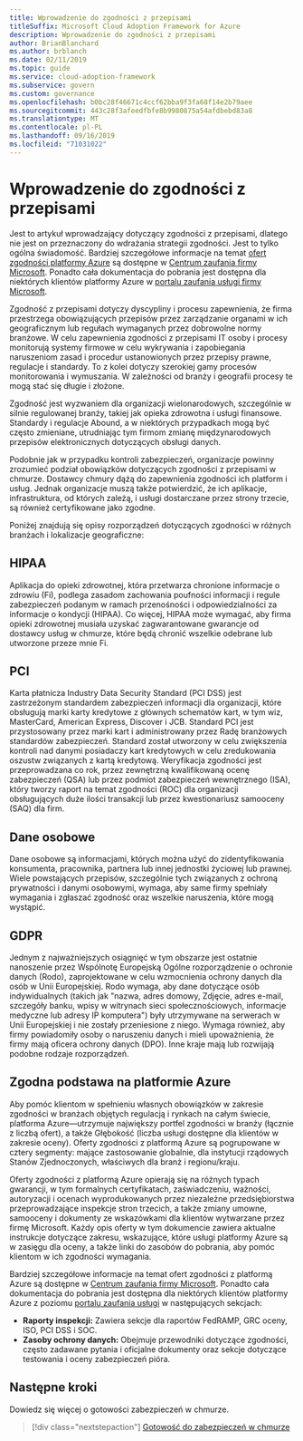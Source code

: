```yaml
---
title: Wprowadzenie do zgodności z przepisami
titleSuffix: Microsoft Cloud Adoption Framework for Azure
description: Wprowadzenie do zgodności z przepisami
author: BrianBlanchard
ms.author: brblanch
ms.date: 02/11/2019
ms.topic: guide
ms.service: cloud-adoption-framework
ms.subservice: govern
ms.custom: governance
ms.openlocfilehash: b0bc28f46671c4ccf62bba9f3fa68f14e2b79aee
ms.sourcegitcommit: 443c28f3afeedfbfe8b9980875a54afdbebd83a8
ms.translationtype: MT
ms.contentlocale: pl-PL
ms.lasthandoff: 09/16/2019
ms.locfileid: "71031022"
---
```

# <a name="introduction-to-regulatory-compliance"></a>Wprowadzenie do zgodności z przepisami

Jest to artykuł wprowadzający dotyczący zgodności z przepisami, dlatego nie jest on przeznaczony do wdrażania strategii zgodności. Jest to tylko ogólna świadomość. Bardziej szczegółowe informacje na temat [ofert zgodności platformy Azure](https://aka.ms/allcompliance) są dostępne w [Centrum zaufania firmy Microsoft](https://www.microsoft.com/trustcenter/default.aspx). Ponadto cała dokumentacja do pobrania jest dostępna dla niektórych klientów platformy Azure w [portalu zaufania usługi firmy Microsoft](https://servicetrust.microsoft.com).

Zgodność z przepisami dotyczy dyscypliny i procesu zapewnienia, że firma przestrzega obowiązujących przepisów przez zarządzanie organami w ich geograficznym lub regułach wymaganych przez dobrowolne normy branżowe. W celu zapewnienia zgodności z przepisami IT osoby i procesy monitorują systemy firmowe w celu wykrywania i zapobiegania naruszeniom zasad i procedur ustanowionych przez przepisy prawne, regulacje i standardy. To z kolei dotyczy szerokiej gamy procesów monitorowania i wymuszania. W zależności od branży i geografii procesy te mogą stać się długie i złożone.

Zgodność jest wyzwaniem dla organizacji wielonarodowych, szczególnie w silnie regulowanej branży, takiej jak opieka zdrowotna i usługi finansowe. Standardy i regulacje Abound, a w niektórych przypadkach mogą być często zmieniane, utrudniając tym firmom zmianę międzynarodowych przepisów elektronicznych dotyczących obsługi danych.

Podobnie jak w przypadku kontroli zabezpieczeń, organizacje powinny zrozumieć podział obowiązków dotyczących zgodności z przepisami w chmurze. Dostawcy chmury dążą do zapewnienia zgodności ich platform i usług. Jednak organizacje muszą także potwierdzić, że ich aplikacje, infrastruktura, od których zależą, i usługi dostarczane przez strony trzecie, są również certyfikowane jako zgodne.

Poniżej znajdują się opisy rozporządzeń dotyczących zgodności w różnych branżach i lokalizacje geograficzne:

## <a name="hipaa"></a>HIPAA

Aplikacja do opieki zdrowotnej, która przetwarza chronione informacje o zdrowiu (Fi), podlega zasadom zachowania poufności informacji i regule zabezpieczeń podanym w ramach przenośności i odpowiedzialności za informacje o kondycji (HIPAA). Co więcej, HIPAA może wymagać, aby firma opieki zdrowotnej musiała uzyskać zagwarantowane gwarancje od dostawcy usług w chmurze, które będą chronić wszelkie odebrane lub utworzone przeze mnie Fi.

## <a name="pci"></a>PCI

Karta płatnicza Industry Data Security Standard (PCI DSS) jest zastrzeżonym standardem zabezpieczeń informacji dla organizacji, które obsługują marki karty kredytowe z głównych schematów kart, w tym wiz, MasterCard, American Express, Discover i JCB. Standard PCI jest przystosowany przez marki kart i administrowany przez Radę branżowych standardów zabezpieczeń. Standard został utworzony w celu zwiększenia kontroli nad danymi posiadaczy kart kredytowych w celu zredukowania oszustw związanych z kartą kredytową. Weryfikacja zgodności jest przeprowadzana co rok, przez zewnętrzną kwalifikowaną ocenę zabezpieczeń (QSA) lub przez podmiot zabezpieczeń wewnętrznego (ISA), który tworzy raport na temat zgodności (ROC) dla organizacji obsługujących duże ilości transakcji lub przez kwestionariusz samooceny (SAQ) dla firm.

## <a name="personal-data"></a>Dane osobowe

Dane osobowe są informacjami, których można użyć do zidentyfikowania konsumenta, pracownika, partnera lub innej jednostki życiowej lub prawnej. Wiele powstających przepisów, szczególnie tych związanych z ochroną prywatności i danymi osobowymi, wymaga, aby same firmy spełniały wymagania i zgłaszać zgodność oraz wszelkie naruszenia, które mogą wystąpić.

## <a name="gdpr"></a>GDPR

Jednym z najważniejszych osiągnięć w tym obszarze jest ostatnie nanoszenie przez Wspólnotę Europejską Ogólne rozporządzenie o ochronie danych (Rodo), zaprojektowane w celu wzmocnienia ochrony danych dla osób w Unii Europejskiej. Rodo wymaga, aby dane dotyczące osób indywidualnych (takich jak "nazwa, adres domowy, Zdjęcie, adres e-mail, szczegóły banku, wpisy w witrynach sieci społecznościowych, informacje medyczne lub adresy IP komputera") były utrzymywane na serwerach w Unii Europejskiej i nie zostały przeniesione z niego. Wymaga również, aby firmy powiadomiły osoby o naruszeniu danych i mieli upoważnienia, że firmy mają oficera ochrony danych (DPO). Inne kraje mają lub rozwijają podobne rodzaje rozporządzeń.

## <a name="compliant-foundation-in-azure"></a>Zgodna podstawa na platformie Azure

Aby pomóc klientom w spełnieniu własnych obowiązków w zakresie zgodności w branżach objętych regulacją i rynkach na całym świecie, platforma Azure&mdash;utrzymuje największy portfel zgodności w branży (łącznie z liczbą ofert), a także Głębokość (liczba usługi dostępne dla klientów w zakresie oceny). Oferty zgodności z platformą Azure są pogrupowane w cztery segmenty: mające zastosowanie globalnie, dla instytucji rządowych Stanów Zjednoczonych, właściwych dla branż i regionu/kraju.

Oferty zgodności z platformą Azure opierają się na różnych typach gwarancji, w tym formalnych certyfikatach, zaświadczeniu, ważności, autoryzacji i ocenach wyprodukowanych przez niezależne przedsiębiorstwa przeprowadzające inspekcje stron trzecich, a także zmiany umowne, samooceny i dokumenty ze wskazówkami dla klientów wytwarzane przez firmę Microsoft. Każdy opis oferty w tym dokumencie zawiera aktualne instrukcje dotyczące zakresu, wskazujące, które usługi platformy Azure są w zasięgu dla oceny, a także linki do zasobów do pobrania, aby pomóc klientom w ich zgodności wymagania.

Bardziej szczegółowe informacje na temat ofert zgodności z platformą Azure są dostępne w [Centrum zaufania firmy Microsoft](https://www.microsoft.com/trustcenter/compliance/complianceofferings). Ponadto cała dokumentacja do pobrania jest dostępna dla niektórych klientów platformy Azure z poziomu [portalu zaufania usługi](https://servicetrust.microsoft.com) w następujących sekcjach:

- **Raporty inspekcji:** Zawiera sekcje dla raportów FedRAMP, GRC oceny, ISO, PCI DSS i SOC.
- **Zasoby ochrony danych:** Obejmuje przewodniki dotyczące zgodności, często zadawane pytania i oficjalne dokumenty oraz sekcje dotyczące testowania i oceny zabezpieczeń pióra.

## <a name="next-steps"></a>Następne kroki

Dowiedz się więcej o gotowości zabezpieczeń w chmurze.

> [!div class="nextstepaction"]
> [Gotowość do zabezpieczeń w chmurze](./cloud-security-readiness.md)
